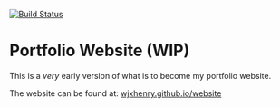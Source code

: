 [![Build Status](https://travis-ci.org/WJXHenry/website.svg?branch=master)](https://travis-ci.org/WJXHenry/website)

# Portfolio Website (WIP)

This is a *very* early version of what is to become my portfolio website.

The website can be found at: [wjxhenry.github.io/website](wjxhenry.github.io/website)